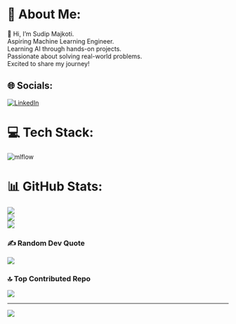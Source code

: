 # 💫 About Me:
👋 Hi, I’m Sudip Majkoti.<br>Aspiring Machine Learning Engineer.<br>Learning AI through hands-on projects.<br>Passionate about solving real-world problems.<br>Excited to share my journey!


## 🌐 Socials:
[![LinkedIn](https://img.shields.io/badge/LinkedIn-%230077B5.svg?logo=linkedin&logoColor=white)](https://linkedin.com/in/https://www.linkedin.com/in/sudipmajkoti/) 

# 💻 Tech Stack:
![mlflow](https://img.shields.io/badge/mlflow-%23d9ead3.svg?style=for-the-badge&logo=numpy&logoColor=blue)
# 📊 GitHub Stats:
![](https://github-readme-stats.vercel.app/api?username=sudipmajkoti07&theme=dark&hide_border=false&include_all_commits=true&count_private=true)<br/>
![](https://github-readme-streak-stats.herokuapp.com/?user=sudipmajkoti07&theme=dark&hide_border=false)<br/>
![](https://github-readme-stats.vercel.app/api/top-langs/?username=sudipmajkoti07&theme=dark&hide_border=false&include_all_commits=true&count_private=true&layout=compact)

### ✍️ Random Dev Quote
![](https://quotes-github-readme.vercel.app/api?type=horizontal&theme=radical)

### 🔝 Top Contributed Repo
![](https://github-contributor-stats.vercel.app/api?username=sudipmajkoti07&limit=5&theme=dark&combine_all_yearly_contributions=true)

---
[![](https://visitcount.itsvg.in/api?id=sudipmajkoti07&icon=0&color=0)](https://visitcount.itsvg.in)

<!-- Proudly created with GPRM ( https://gprm.itsvg.in ) -->

